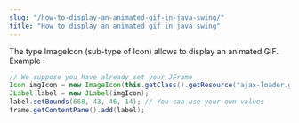 ```yaml
---
slug: "/how-to-display-an-animated-gif-in-java-swing/"
title: "How to display an animated gif in java swing"
---
```

The type ImageIcon (sub-type of Icon) allows to display an animated GIF. Example :

```java
// We suppose you have already set your JFrame 
Icon imgIcon = new ImageIcon(this.getClass().getResource("ajax-loader.gif"));
JLabel label = new JLabel(imgIcon);
label.setBounds(668, 43, 46, 14); // You can use your own values
frame.getContentPane().add(label);
```


